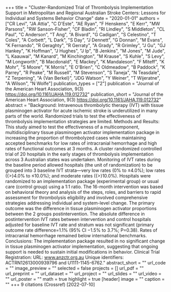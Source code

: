 +++
title = "Cluster-Randomized Trial of Thrombolysis Implementation Support in Metropolitan and Regional Australian Stroke Centers: Lessons for Individual and Systems Behavior Change"
date = "2020-01-01"
authors = ["CR Levi", "JA Attia", "C D'Este", "AE Ryan", "F Henskens", "E Kerr", "MW Parsons", "RW Sanson-Fisher", "CF Bladin", "RI Lindley", "S Middleton", "CL Paul", "C Anderson", "T Ang", "A Bivard", "G Cadigan", "S Celestino", "T Coles", "A Corbett", "L Dark", "S Day", "J Dennett", "G Donnan", "M Evans", "K Fernando", "R Geraghty", "R Gerraty", "A Grady", "R Grimley", "J Gu", "GJ Hankey", "K Hoffman", "J Hughes", "J Ip", "B Jenkins", "M Jones", "M Jude", "L Kaauwai", "M Kanard", "M Kinchington", "M Krause", "S Kuhle", "S Levy", "M Longworth", "B Macdonald", "E Mackey", "K Mandaleson", "F Miteff", "K Mohr", "S Moore", "K Morris", "E O'Brien", "C Oldmeadow", "B Paddock", "K Parrey", "R Peake", "M Russell", "M Stevenson", "S Taneja", "N Teasdale", "Z Terpening", "A {Van Berkel}", "JDG Watson", "Y Weiner", "T Wijeratne", "A Wilson", "N Wolfe"]
publication_types = ["2"]
publication = "Journal of the American Heart Association, 9(3) https://doi.org/10.1161/JAHA.119.012732"
publication_short = "Journal of the American Heart Association, 9(3) https://doi.org/10.1161/JAHA.119.012732"
abstract = "Background: Intravenous thrombolytic therapy (IVT) with tissue plasminogen activator for acute ischemic stroke is underutilized in many parts of the world. Randomized trials to test the effectiveness of thrombolysis implementation strategies are limited. Methods and Results: This study aimed to test the effectiveness of a multicomponent, multidisciplinary tissue plasminogen activator implementation package in increasing the proportion of thrombolyzed cases while maintaining accepted benchmarks for low rates of intracranial hemorrhage and high rates of functional outcomes at 3 months. A cluster randomized controlled trial of 20 hospitals in the early stages of thrombolysis implementation across 3 Australian states was undertaken. Monitoring of IVT rates during the baseline period allowed hospitals (the unit of randomization) to be grouped into 3 baseline IVT strata—very low rates (0% to ≤4.0%); low rates ({$>$}4.0% to ≤10.0%); and moderate rates ({$>$}10.0%). Hospitals were randomized to an implementation package (experimental group) or usual care (control group) using a 1:1 ratio. The 16-month intervention was based on behavioral theory and analysis of the steps, roles, and barriers to rapid assessment for thrombolysis eligibility and involved comprehensive strategies addressing individual and system-level change. The primary outcome was the difference in tissue plasminogen activator proportions between the 2 groups postintervention. The absolute difference in postintervention IVT rates between intervention and control hospitals adjusted for baseline IVT rate and stratum was not significant (primary outcome rate difference=1.1% (95% CI −1.5% to 3.7%; P=0.38). Rates of intracranial hemorrhage remained below international benchmarks. Conclusions: The implementation package resulted in no significant change in tissue plasminogen activator implementation, suggesting that ongoing support is needed to sustain initial modifications in behavior. Clinical Trial Registration: URL: www.anzctr.org.au Unique identifiers: ACTRN12613000939796 and U1111-1145-6762."
abstract_short = ""
url_code = ""
image_preview = ""
selected = false
projects = []
url_pdf = ""
url_preprint = ""
url_dataset = ""
url_project = ""
url_slides = ""
url_video = ""
url_poster = ""
math = true
highlight = true
[header]
image = ""
caption = ""
+++
9 citations (Crossref) [2022-07-10]
